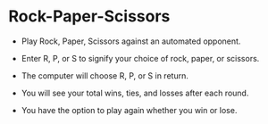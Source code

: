 # Rock-Paper-Scissors

* Play Rock, Paper, Scissors against an automated opponent.

* Enter R, P, or S to signify your choice of rock, paper, or scissors.

* The computer will choose R, P, or S in return.

* You will see your total wins, ties, and losses after each round.

* You have the option to play again whether you win or lose.
